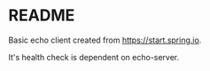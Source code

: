 # README

Basic echo client created from https://start.spring.io.

It's health check is dependent on echo-server.
